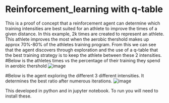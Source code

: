 # Reinforcement_learning with q-table

This is a proof of concept that a reinforcement agent can determine which training intensities are best suited for an athlete to improve the times of a given distance.
In this example, 2k times are created to represent an athlete. This athlete improves the most when the aerobic thershold makes up approx 70%-80% of the athletes training program.
From this we can see that the agent discovers through exploration and the use of a q-table that the best training strategy is to keep the athlete between these 2 intensities.
#Below is the athletes times vs the percentage of their training they spend in aerobic thershold
![image](https://user-images.githubusercontent.com/45408401/150753061-5fa61f0a-e1ee-4e31-8f55-0e7f6acc4828.png)

#Below is the agent exploring the different 3 different intensities. It determines the best ratio after numerous iterations.
![image](https://user-images.githubusercontent.com/45408401/150754158-33e2989a-db56-400a-955e-be7d89d4794a.png)

This developed in python and in jupyter notebook. To run you will need to install these.
